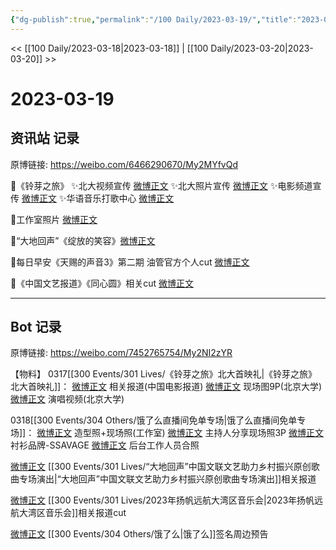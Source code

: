 ```yaml
---
{"dg-publish":true,"permalink":"/100 Daily/2023-03-19/","title":"2023-03-19","created":"2023-03-20T12:46:42.000+08:00","updated":"2023-04-11T14:46:31.000+08:00"}
---
```



<< [[100 Daily/2023-03-18\|2023-03-18]] | [[100 Daily/2023-03-20\|2023-03-20]] >>

# 2023-03-19

## 资讯站 记录

原博链接: https://weibo.com/6466290670/My2MYfvQd

🌟《铃芽之旅》
✨北大视频宣传 [微博正文](https://weibo.com/6466290670/4881002062943090)
✨北大照片宣传 [微博正文](https://weibo.com/6466290670/4881012946895966)
✨电影频道宣传 [微博正文](https://weibo.com/6466290670/4880957092140207)
✨华语音乐打歌中心 [微博正文](https://weibo.com/6466290670/4880955989558213)

🌟工作室照片 [微博正文](https://weibo.com/6466290670/4881002332160980)

🌟“大地回声”《绽放的笑容》[微博正文](https://weibo.com/6466290670/4881105566564399)

🌟每日早安《天赐的声音3》第二期
油管官方个人cut [微博正文](https://weibo.com/6466290670/4880936656962138)

🌟《中国文艺报道》《同心圆》相关cut [微博正文](https://weibo.com/6466290670/4880994081178044)

---
## Bot 记录

原博链接: https://weibo.com/7452765754/My2NI2zYR

【物料】
0317[[300 Events/301 Lives/《铃芽之旅》北大首映礼\|《铃芽之旅》北大首映礼]]：
[微博正文](https://weibo.com/6495544869/4880944026881623) 相关报道(中国电影报道)
[微博正文](https://weibo.com/3237705130/4880969184840713) 现场图9P(北京大学)
[微博正文](https://weibo.com/3237705130/4880989325627298) 演唱视频(北京大学)

0318[[300 Events/304 Others/饿了么直播间免单专场\|饿了么直播间免单专场]]：
[微博正文](https://weibo.com/7478855230/4880999449889030) 造型照+现场照(工作室)
[微博正文](https://weibo.com/1645425130/4881049744839381) 主持人分享现场照3P
[微博正文](https://weibo.com/7734865763/4881073999709618) 衬衫品牌-SSAVAGE
[微博正文](https://weibo.com/1819810635/4881083370308264) 后台工作人员合照

[微博正文](https://weibo.com/1261788454/4881098793027497) [[300 Events/301 Lives/“大地回声”中国文联文艺助力乡村振兴原创歌曲专场演出\|“大地回声”中国文联文艺助力乡村振兴原创歌曲专场演出]]相关报道

[微博正文](https://weibo.com/6466290670/4880994081178044) [[300 Events/301 Lives/2023年扬帆远航大湾区音乐会\|2023年扬帆远航大湾区音乐会]]相关报道cut

[微博正文](https://weibo.com/7756461320/4881135508652111) [[300 Events/304 Others/饿了么\|饿了么]]签名周边预告
